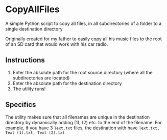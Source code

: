 # CopyAllFiles
A simple Python script to copy all files, in all subdirectories of a folder to a single destination directory

Originally created for my father to easily copy all his music files to the root of an SD card that would work with his car radio.

## Instructions
1. Enter the absolute path for the root source directory (where all the subdirectories are located)
2. Enter the absolute path for the destination directory
3. The utility runs!

## Specifics
The utility makes sure that all filenames are unique in the destination directory by dynamically adding (1), (2) etc. to the end of the filename.
For example, if you have 3 `Text.txt` files, the destination with have `Text.txt, Text (1).txt, Text (2).txt` 
